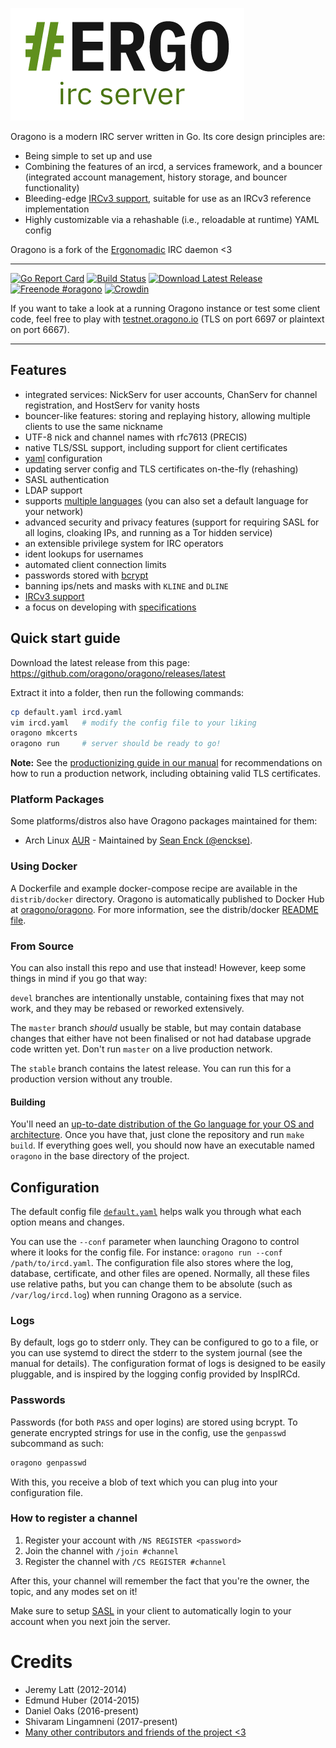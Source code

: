 ![Oragono logo](docs/logo.png)

Oragono is a modern IRC server written in Go. Its core design principles are:

* Being simple to set up and use
* Combining the features of an ircd, a services framework, and a bouncer (integrated account management, history storage, and bouncer functionality)
* Bleeding-edge [IRCv3 support](https://ircv3.net/software/servers.html), suitable for use as an IRCv3 reference implementation
* Highly customizable via a rehashable (i.e., reloadable at runtime) YAML config

Oragono is a fork of the [Ergonomadic](https://github.com/jlatt/ergonomadic) IRC daemon <3

---

[![Go Report Card](https://goreportcard.com/badge/github.com/oragono/oragono)](https://goreportcard.com/report/github.com/oragono/oragono)
[![Build Status](https://travis-ci.com/oragono/oragono.svg?branch=master)](https://travis-ci.com/oragono/oragono)
[![Download Latest Release](https://img.shields.io/badge/downloads-latest%20release-green.svg)](https://github.com/oragono/oragono/releases/latest)
[![Freenode #oragono](https://img.shields.io/badge/Freenode-%23oragono-1e72ff.svg?style=flat)](https://www.irccloud.com/invite?channel=%23oragono&hostname=irc.freenode.net&port=6697&ssl=1)
[![Crowdin](https://d322cqt584bo4o.cloudfront.net/oragono/localized.svg)](https://crowdin.com/project/oragono)

If you want to take a look at a running Oragono instance or test some client code, feel free to play with [testnet.oragono.io](https://testnet.oragono.io/) (TLS on port 6697 or plaintext on port 6667).

---


## Features

* integrated services: NickServ for user accounts, ChanServ for channel registration, and HostServ for vanity hosts
* bouncer-like features: storing and replaying history, allowing multiple clients to use the same nickname
* UTF-8 nick and channel names with rfc7613 (PRECIS)
* native TLS/SSL support, including support for client certificates
* [yaml](https://yaml.org/) configuration
* updating server config and TLS certificates on-the-fly (rehashing)
* SASL authentication
* LDAP support
* supports [multiple languages](https://crowdin.com/project/oragono) (you can also set a default language for your network)
* advanced security and privacy features (support for requiring SASL for all logins, cloaking IPs, and running as a Tor hidden service)
* an extensible privilege system for IRC operators
* ident lookups for usernames
* automated client connection limits
* passwords stored with [bcrypt](https://godoc.org/golang.org/x/crypto)
* banning ips/nets and masks with `KLINE` and `DLINE`
* [IRCv3 support](https://ircv3.net/software/servers.html)
* a focus on developing with [specifications](https://oragono.io/specs.html)

## Quick start guide

Download the latest release from this page: https://github.com/oragono/oragono/releases/latest

Extract it into a folder, then run the following commands:

```sh
cp default.yaml ircd.yaml
vim ircd.yaml   # modify the config file to your liking
oragono mkcerts
oragono run     # server should be ready to go!
```

**Note:** See the [productionizing guide in our manual](https://github.com/oragono/oragono/blob/master/docs/MANUAL.md#productionizing) for recommendations on how to run a production network, including obtaining valid TLS certificates.

### Platform Packages

Some platforms/distros also have Oragono packages maintained for them:

* Arch Linux [AUR](https://aur.archlinux.org/packages/oragono/) - Maintained by [Sean Enck (@enckse)](https://github.com/enckse).

### Using Docker

A Dockerfile and example docker-compose recipe are available in the `distrib/docker` directory. Oragono is automatically published
to Docker Hub at [oragono/oragono](https://hub.docker.com/r/oragono/oragono). For more information, see the distrib/docker
[README file](https://github.com/oragono/oragono/blob/master/distrib/docker/README.md).

### From Source

You can also install this repo and use that instead! However, keep some things in mind if you go that way:

`devel` branches are intentionally unstable, containing fixes that may not work, and they may be rebased or reworked extensively.

The `master` branch _should_ usually be stable, but may contain database changes that either have not been finalised or not had database upgrade code written yet. Don't run `master` on a live production network.

The `stable` branch contains the latest release. You can run this for a production version without any trouble.

#### Building

You'll need an [up-to-date distribution of the Go language for your OS and architecture](https://golang.org/dl/). Once you have that, just clone the repository and run `make build`. If everything goes well, you should now have an executable named `oragono` in the base directory of the project.

## Configuration

The default config file [`default.yaml`](default.yaml) helps walk you through what each option means and changes.

You can use the `--conf` parameter when launching Oragono to control where it looks for the config file. For instance: `oragono run --conf /path/to/ircd.yaml`. The configuration file also stores where the log, database, certificate, and other files are opened. Normally, all these files use relative paths, but you can change them to be absolute (such as `/var/log/ircd.log`) when running Oragono as a service.

### Logs

By default, logs go to stderr only. They can be configured to go to a file, or you can use systemd to direct the stderr to the system journal (see the manual for details). The configuration format of logs is designed to be easily pluggable, and is inspired by the logging config provided by InspIRCd.

### Passwords

Passwords (for both `PASS` and oper logins) are stored using bcrypt. To generate encrypted strings for use in the config, use the `genpasswd` subcommand as such:

```sh
oragono genpasswd
```

With this, you receive a blob of text which you can plug into your configuration file.

### How to register a channel

1. Register your account with `/NS REGISTER <password>`
2. Join the channel with `/join #channel`
3. Register the channel with `/CS REGISTER #channel`

After this, your channel will remember the fact that you're the owner, the topic, and any modes set on it!

Make sure to setup [SASL](https://freenode.net/kb/answer/sasl) in your client to automatically login to your account when you next join the server.


# Credits

* Jeremy Latt (2012-2014)
* Edmund Huber (2014-2015)
* Daniel Oaks (2016-present)
* Shivaram Lingamneni (2017-present)
* [Many other contributors and friends of the project <3](https://github.com/oragono/oragono/blob/master/CHANGELOG.md)

